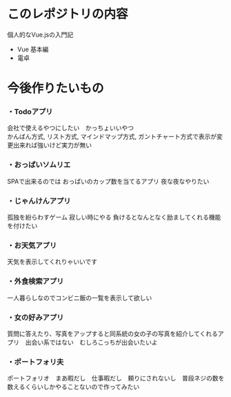 # このレポジトリの内容
個人的なVue.jsの入門記

* Vue 基本編  
* 電卓


# 今後作りたいもの

### ・Todoアプリ
会社で使えるやつにしたい　かっちょいいやつ  
かんばん方式, リスト方式, マインドマップ方式, ガントチャート方式で表示が変更出来れば強いけど実力が無い

### ・おっぱいソムリエ
SPAで出来るのでは おっぱいのカップ数を当てるアプリ 夜な夜なやりたい

### ・じゃんけんアプリ
孤独を紛らわすゲーム 寂しい時にやる 負けるとなんとなく励ましてくれる機能を付けたい

### ・お天気アプリ
天気を表示してくれりゃいいです

### ・外食検索アプリ
一人暮らしなのでコンビニ飯の一覧を表示して欲しい

### ・女の好みアプリ
質問に答えたり、写真をアップすると同系統の女の子の写真を紹介してくれるアプリ　出会い系ではない　むしろこっちが出会いたいよ

### ・ポートフォリ夫
ポートフォリオ　まあ暇だし　仕事暇だし　頼りにされないし　普段ネジの数を数えるくらいしかやることないので作ってみたい